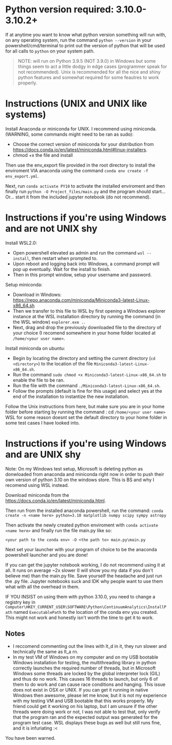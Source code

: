 # Python version required: 3.10.0-3.10.2+
If at anytime you want to know what python version something will run with, on any operating system, run the command ```python --version``` in your powershell/cmd/terminal to print out the version of python that will be used for all calls to ```python``` on your system path.

> NOTE: will run on Python 3.9.5 (NOT 3.9.0) in Windows but some things seem to act a little dodgy in edge cases (programmer speak for not recommended). Unix is recommended for all the nice and shiny python features and somewhat required for some feautres to work properly.

# Instructions (UNIX and UNIX like systems)
Install Anaconda or miniconda for UNIX. I recommend using miniconda. (WARNING, some commands might need to be ran as sudo):
- Choose the correct version of miniconda for your distribution from https://docs.conda.io/en/latest/miniconda.html#linux-installers.
- chmod +x the file and install

Then use the env_export file provided in the root directory to install the enviroment VIA anaconda using the command ```conda env create -f env_export.yml```.

Next, run ```conda activate PY10``` to activate the installed enviroment and then finally run ```python -O Project_files/main.py``` and the program should start... Or... start it from the included jupyter notebook (do not recommend).

# Instructions if you're using Windows and are not UNIX shy
Install WSL2.0:
- Open powershell elevated as admin and run the command ```wsl --install```, then restart when prompted to.
- Upon reboot and logging back into Windows, a command prompt will pop up eventually. Wait for the install to finish.
- Then in this prompt window, setup your username and password.

Setup miniconda:
- Download in Windows: https://repo.anaconda.com/miniconda/Miniconda3-latest-Linux-x86_64.sh
- Then we transfer to this file to WSL by first opening a Windows explorer instance at the WSL installation directory by running the command (in the WSL window) ```explorer.exe .```.
- Next, drag and drop the previously downloaded file to the directory of your choice (I recomend somewhere in your home folder located at ```/home/<your user name>```.

Install miniconda on ubuntu:
- Begin by locating the directory and setting the current directory (```cd <directory>```) to the location of the file ```Miniconda3-latest-Linux-x86_64.sh```.
- Run the command ```sudo chmod +x Miniconda3-latest-Linux-x86_64.sh``` to enable the file to be ran.
- Run the file with the command ```./Miniconda3-latest-Linux-x86_64.sh```.
- Follow the prompts (default is fine for this usage) and select yes at the end of the installation to instantize the new installation.

Follow the Unix instructions from here, but make sure you are in your home folder before starting by running the command : cd ```/home/<your user name>```
WSL for some reason doesnt set the default directory to your home folder in some test cases I have looked into.

# Instructions if you're using Windows and are UNIX shy
Note: On my Windows test setup, Microsoft is deleting python as donwloaded from anaconda and miniconda right now in order to push their own version of python 3.10 on the windows store. This is BS and why I recomend using WSL instead.

Download miniconda from the https://docs.conda.io/en/latest/miniconda.html.

Then run from the installed anaconda powershell, run the command:
```conda create -n <name here> python=3.10 matplotlib numpy scipy sympy astropy```

Then activate the newly created python enviroment with ```conda activate <name here>``` and finally run the file main.py like so:
```
<your path to the conda env> -O <the path to> main.py\main.py
```
Next set your launcher with your program of choice to be the anaconda powershell launcher and you are done!

If you can get the jupyter notebook working, I do not recommend using it at all. It runs on average ~2x slower (I will show you my data if you don't believe me) than the main.py file. Save yourself the headache and just run the .py file. Jupyter notebooks suck and IDK why people want to use them what with all the overhead in them.

IF YOU INSIST on using them with python 3.10.0, you need to change a registry key in ```Computer\HKEY_CURRENT_USER\SOFTWARE\Python\ContinuumAnalytics\InstallPath``` named ```ExecutablePath``` to the location of the conda env you created. This might not work and honestly isn't worth the time to get it to work.

## Notes
- I reccomend commenting out the lines with lt_d in it, they run slower and technically the same as lt_a rn.
- In my test VM of Windows on my computer and on my USB bootable Windows installation for testing, the multithreading library in python correctly launches the required number of threads, but in Microsoft Windows some threads are locked by the global interpreter lock (GIL) and thus do no work. This causes 16 threads to launch, but only 6 of them to do work and can cause race conditions and hanging. This issue does not exist in OSX or UNIX. If you can get it running in native Windows then awesome, please let me know, but it is not my experience with my testing VM and USB bootable that this works properly. My friend could get it working on his laptop, but I am unsure if the other threads were doing work or not, I was not able to test that, only verify that the program ran and the expected output was generated for the program test case. WSL displays these bugs as well but still runs fine, and it is infuriating :<

You have been warned.
